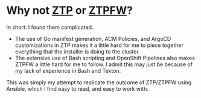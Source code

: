 # Why not [ZTP](https://docs.openshift.com/container-platform/4.11/scalability_and_performance/ztp-deploying-disconnected.html) or [ZTPFW](https://rh-ecosystem-edge.github.io/ztp-pipeline-relocatable/1.0/ZTP-for-factories.html)?
In short: I found them complicated.

* The use of Go manifest generation, ACM Policies, and ArgoCD customizations in ZTP makes it a little hard for me to piece together everything that the installer is doing to the cluster.
* The extensive use of Bash scripting and OpenShift Pipelines also makes ZTPFW a little hard for me to follow. I admit this may just be because of my lack of experience in Bash and Tekton.

This was simply my attempt to replicate the outcome of ZTP/ZTPFW using Ansible, which I find easy to read, and easy to work with.
